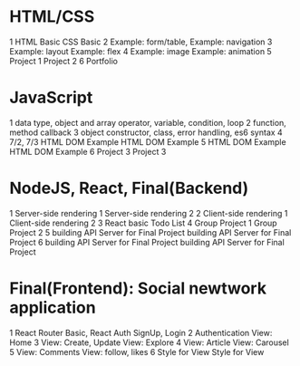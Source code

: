 # HTML/CSS
1 
HTML Basic
CSS Basic
2 
Example: form/table, 
Example: navigation
3 
Example: layout
Example: flex
4 
Example: image
Example: animation
5 
Project 1
Project 2
6 
Portfolio

# JavaScript
1 
data type, object and array
operator, variable, condition, loop
2
function, method 
callback
3
object constructor, class, error handling, 
es6 syntax
4 7/2, 7/3
HTML DOM Example 
HTML DOM Example 
5
HTML DOM Example 
HTML DOM Example 
6
Project 3
Project 3


# NodeJS, React, Final(Backend)
1
Server-side rendering 1
Server-side rendering 2
2
Client-side rendering 1
Client-side rendering 2
3 
React basic 
Todo List
4
Group Project 1
Group Project 2
5
building API Server for Final Project 
building API Server for Final Project 
6
building API Server for Final Project 
building API Server for Final Project 
 
# Final(Frontend): Social newtwork application
1 
React Router Basic, React Auth
SignUp, Login
2
Authentication
View: Home
3
View: Create, Update
View: Explore
4
View: Article
View: Carousel
5
View: Comments
View: follow, likes
6
Style for View
Style for View

